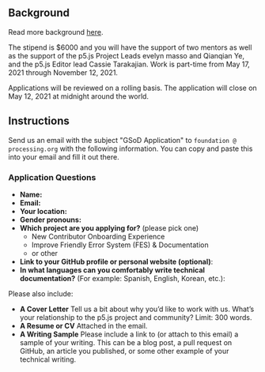 ## Background

Read more background [here](https://github.com/processing/p5.js/wiki/Google-Season-of-Docs).

The stipend is $6000 and you will have the support of two mentors as well as the support of the p5.js Project Leads evelyn masso and Qianqian Ye, and the p5.js Editor lead Cassie Tarakajian. Work is part-time from May 17, 2021 through November 12, 2021. 

Applications will be reviewed on a rolling basis. The application will close on May 12, 2021 at midnight around the world.

## Instructions

Send us an email with the subject "GSoD Application" to `foundation @ processing.org` with the following information. You can copy and paste this into your email and fill it out there.

### Application Questions

* **Name:** 
* **Email:** 
* **Your location:** 
* **Gender pronouns:** 
* **Which project are you applying for?** (please pick one)
	- New Contributor Onboarding Experience
	- Improve Friendly Error System (FES) & Documentation
	- or other
* **Link to your GitHub profile or personal website (optional)**: 
* **In what languages can you comfortably write technical documentation?** (For example: Spanish, English, Korean, etc.): 

Please also include:
* **A Cover Letter** Tell us a bit about why you’d like to work with us. What’s your relationship to the p5.js project and community? Limit: 300 words.
* **A Resume or CV** Attached in the email.
* **A Writing Sample** Please include a link to (or attach to this email) a sample of your writing. This can be a blog post, a pull request on GitHub, an article you published, or some other example of your technical writing.